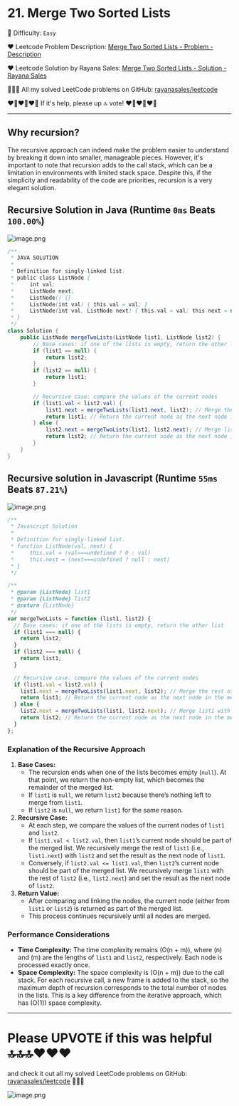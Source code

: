 # 21. Merge Two Sorted Lists

🌱 Difficulty: `Easy`

❤️ Leetcode Problem Description: [Merge Two Sorted Lists - Problem - Description](https://leetcode.com/problems/merge-two-sorted-lists/description/)

❤️ Leetcode Solution by Rayana Sales: [Merge Two Sorted Lists - Solution - Rayana Sales](https://leetcode.com/problems/merge-two-sorted-lists/solutions/5704851/runtime-0ms-beats-100-java-javascript-solution/)

💁🏻‍♀️ All my solved LeetCode problems on GitHub: [rayanasales/leetcode](https://github.com/rayanasales/leetcode)

❤️‍🔥❤️‍🔥❤️‍🔥 If it's help, please up 🔝 vote! ❤️‍🔥❤️‍🔥❤️‍🔥

---

## Why recursion?

The recursive approach can indeed make the problem easier to understand by breaking it down into smaller, manageable pieces. However, it's important to note that recursion adds to the call stack, which can be a limitation in environments with limited stack space. Despite this, if the simplicity and readability of the code are priorities, recursion is a very elegant solution.

## Recursive Solution in Java (Runtime `0ms` Beats `100.00%`)

![image.png](https://assets.leetcode.com/users/images/b7f258fd-c005-4a48-8006-3765764739c7_1724893463.205263.png)

```java
/**
 * JAVA SOLUTION
 *
 * Definition for singly-linked list.
 * public class ListNode {
 *     int val;
 *     ListNode next;
 *     ListNode() {}
 *     ListNode(int val) { this.val = val; }
 *     ListNode(int val, ListNode next) { this.val = val; this.next = next; }
 * }
 */
class Solution {
    public ListNode mergeTwoLists(ListNode list1, ListNode list2) {
        // Base cases: if one of the lists is empty, return the other list
        if (list1 == null) {
            return list2;
        }
        if (list2 == null) {
            return list1;
        }

        // Recursive case: compare the values of the current nodes
        if (list1.val < list2.val) {
            list1.next = mergeTwoLists(list1.next, list2); // Merge the rest of list1 with list2
            return list1; // Return the current node as the next node in the merged list
        } else {
            list2.next = mergeTwoLists(list1, list2.next); // Merge list1 with the rest of list2
            return list2; // Return the current node as the next node in the merged list
        }
    }
}
```

## Recursive solution in Javascript (Runtime `55ms` Beats `87.21%`)

![image.png](https://assets.leetcode.com/users/images/e30d8fc6-ef69-490a-aa6e-604c4beedb54_1724893670.5777652.png)

```js
/**
 * Javascript Solution
 *
 * Definition for singly-linked list.
 * function ListNode(val, next) {
 *     this.val = (val===undefined ? 0 : val)
 *     this.next = (next===undefined ? null : next)
 * }
 */

/**
 * @param {ListNode} list1
 * @param {ListNode} list2
 * @return {ListNode}
 */
var mergeTwoLists = function (list1, list2) {
  // Base cases: if one of the lists is empty, return the other list
  if (list1 === null) {
    return list2;
  }
  if (list2 === null) {
    return list1;
  }

  // Recursive case: compare the values of the current nodes
  if (list1.val < list2.val) {
    list1.next = mergeTwoLists(list1.next, list2); // Merge the rest of list1 with list2
    return list1; // Return the current node as the next node in the merged list
  } else {
    list2.next = mergeTwoLists(list1, list2.next); // Merge list1 with the rest of list2
    return list2; // Return the current node as the next node in the merged list
  }
};
```

### **Explanation of the Recursive Approach**

1. **Base Cases:**
   - The recursion ends when one of the lists becomes empty (`null`). At that point, we return the non-empty list, which becomes the remainder of the merged list.
   - If `list1` is `null`, we return `list2` because there’s nothing left to merge from `list1`.
   - If `list2` is `null`, we return `list1` for the same reason.
2. **Recursive Case:**
   - At each step, we compare the values of the current nodes of `list1` and `list2`.
   - If `list1.val < list2.val`, then `list1`’s current node should be part of the merged list. We recursively merge the rest of `list1` (i.e., `list1.next`) with `list2` and set the result as the next node of `list1`.
   - Conversely, if `list2.val <= list1.val`, then `list2`’s current node should be part of the merged list. We recursively merge `list1` with the rest of `list2` (i.e., `list2.next`) and set the result as the next node of `list2`.
3. **Return Value:**
   - After comparing and linking the nodes, the current node (either from `list1` or `list2`) is returned as part of the merged list.
   - This process continues recursively until all nodes are merged.

### **Performance Considerations**

- **Time Complexity:** The time complexity remains \(O(n + m)\), where \(n\) and \(m\) are the lengths of `list1` and `list2`, respectively. Each node is processed exactly once.
- **Space Complexity:** The space complexity is \(O(n + m)\) due to the call stack. For each recursive call, a new frame is added to the stack, so the maximum depth of recursion corresponds to the total number of nodes in the lists. This is a key difference from the iterative approach, which has \(O(1)\) space complexity.

---

# Please UPVOTE if this was helpful 🔝🔝🔝❤️❤️❤️

and check it out all my solved LeetCode problems on GitHub: [rayanasales/leetcode](https://github.com/rayanasales/leetcode) 🤙😚🤘

![image.png](https://assets.leetcode.com/users/images/57bce3b1-56e2-4c20-9cdf-b61fef26b93b_1725494158.6252415.png)
